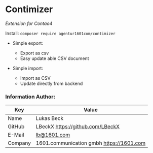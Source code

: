 # Contimizer

*Extension for Contao4*


Install: `composer require agentur1601com/contimizer` 

* Simple export:
  * Export as csv
  * Easy update able CSV document


* Simple import:
  * Import as CSV
  * Update directly from backend 

### Information Author:

Key	| Value
-----|-------
Name | Lukas Beck
GitHub | LBeckX <https://github.com/LBeckX>
E-Mail | lb@1601.com
Company | 1601.communication gmbh <https://1601.com>